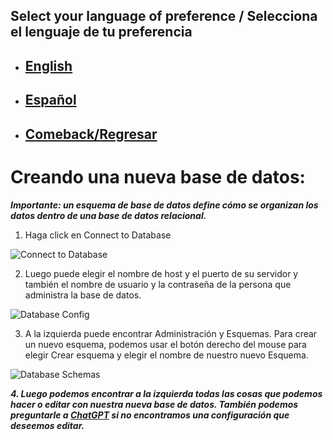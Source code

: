 ## Select your language of preference / Selecciona el lenguaje de tu preferencia

- ## [English](https://github.com/Jbarseg/Learning-Java-JDBC-and-MySQL/blob/master/index/english/README-CREATING-A-NEW-DATABASE.en.md)

- ## [Español](https://github.com/Jbarseg/Learning-Java-JDBC-and-MySQL/blob/master/index/espa%C3%B1ol/README-CREATING-A-NEW-DATABASE.es.md)

- ## [Comeback/Regresar](https://github.com/Jbarseg/Learning-Java-JDBC-and-MySQL)

# Creando una nueva base de datos:

**_Importante: un esquema de base de datos define cómo se organizan los datos dentro de una base de datos relacional._**

1. Haga click en Connect to Database

![Connect to Database](https://www.mysqltutorial.org/wp-content/uploads/2019/09/connect-to-mysql-mysql-workbench-step-1.png)

2. Luego puede elegir el nombre de host y el puerto de su servidor y también el nombre de usuario y la contraseña de la persona que administra la base de datos.

![Database Config](https://learn.microsoft.com/en-us/azure/mysql/single-server/media/connect-workbench/2-setup-new-connection.png)

3. A la izquierda puede encontrar Administración y Esquemas. Para crear un nuevo esquema, podemos usar el botón derecho del mouse para elegir Crear esquema y elegir el nombre de nuestro nuevo Esquema.

![Database Schemas](https://itknowledgeexchange.techtarget.com/coffee-talk/files/2020/06/create-mysql-schema.png)

**_4. Luego podemos encontrar a la izquierda todas las cosas que podemos hacer o editar con nuestra nueva base de datos. También podemos preguntarle a [ChatGPT](https://chat.openai.com/chat) si no encontramos una configuración que deseemos editar._**